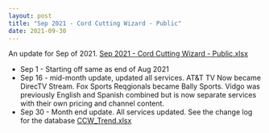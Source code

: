 ```yaml
---
layout: post
title: "Sep 2021 - Cord Cutting Wizard - Public"
date: 2021-09-30
---
```

<p>An update for Sep of 2021. <a href="/Sep 2021 - Cord Cutting Wizard - Public.xlsx">Sep 2021 - Cord Cutting Wizard - Public.xlsx</a>
  <p>
    <ul>
      <li>Sep 1 - Starting off same as end of Aug 2021
      <li>Sep 16 - mid-month update, updated all services. AT&T TV Now became DirecTV Stream. Fox Sports Reqgionals became Bally Sports. Vidgo was previously English and Spanish combined but is now separate services with their own pricing and channel content.
      <li>Sep 30 - Month end update. All services updated. See the change log for the database <a href="/CCW_Trend.xlsx">CCW_Trend.xlsx</a>
